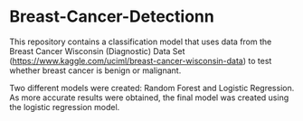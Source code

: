 # Breast-Cancer-Detectionn
This repository contains a classification model that uses data from the Breast Cancer Wisconsin (Diagnostic) Data Set (https://www.kaggle.com/uciml/breast-cancer-wisconsin-data) to test whether breast cancer is benign or malignant.

Two different models were created: Random Forest and Logistic Regression. As more accurate results were obtained, the final model was created using the logistic regression model.
